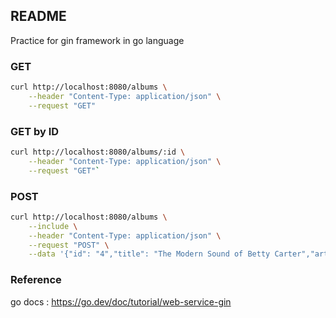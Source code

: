 ## README
Practice for gin framework in go language

### GET
```bash
curl http://localhost:8080/albums \
    --header "Content-Type: application/json" \
    --request "GET"
```

### GET by ID
```bash
curl http://localhost:8080/albums/:id \
    --header "Content-Type: application/json" \
    --request "GET"`
```

### POST
```bash
curl http://localhost:8080/albums \
    --include \
    --header "Content-Type: application/json" \
    --request "POST" \
    --data '{"id": "4","title": "The Modern Sound of Betty Carter","artist": "Betty Carter","price": 49.99}'
```

### Reference
go docs : https://go.dev/doc/tutorial/web-service-gin

